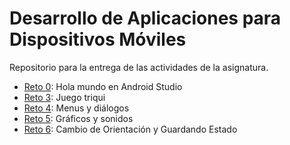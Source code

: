 # Desarrollo de Aplicaciones para Dispositivos Móviles
Repositorio para la entrega de las actividades de la asignatura.

- [Reto 0](reto0): Hola mundo en Android Studio
- [Reto 3](reto3): Juego triqui
- [Reto 4](reto4): Menus y diálogos
- [Reto 5](reto5): Gráficos y sonidos
- [Reto 6](reto6): Cambio de Orientación y Guardando Estado

